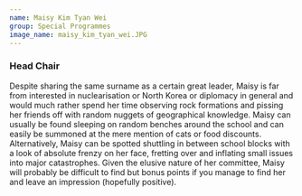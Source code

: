 ```yaml
---
name: Maisy Kim Tyan Wei
group: Special Programmes
image_name: maisy_kim_tyan_wei.JPG
---
```


### Head Chair

Despite sharing the same surname as a certain great leader, Maisy is far from interested in nuclearisation or North Korea or diplomacy in general and would much rather spend her time observing rock formations and pissing her friends off with random nuggets of geographical knowledge. Maisy can usually be found sleeping on random benches around the school and can easily be summoned at the mere mention of cats or food discounts. Alternatively, Maisy can be spotted shuttling in between school blocks with a look of absolute frenzy on her face, fretting over and inflating small issues into major  catastrophes. Given the elusive nature of her committee, Maisy will probably be difficult to find but bonus points if you manage to find her and leave an impression (hopefully positive). 